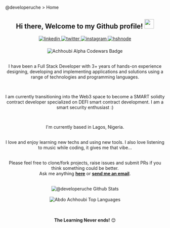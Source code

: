 @developeruche > Home

<div align="center">
<h2> Hi there, Welcome to my Github profile! <img src="https://github.com/abdoachhoubi/abdoachhoubi/blob/main/gifs/Hi.gif" width="30"></h2>
<a href="https://linkedin.com/in/developeruche" target="_blank">
<img src=https://img.shields.io/badge/linkedin-%2300acee.svg?color=405DE6&style=for-the-badge&logo=linkedin&logoColor=white alt=linkedin style="margin-bottom: 5px;" />
</a>
<a href="https://twitter.com/developeruche" target="_blank">
<img src=https://img.shields.io/badge/twitter-%2300acee.svg?color=1DA1F2&style=for-the-badge&logo=twitter&logoColor=white alt=twitter style="margin-bottom: 5px;" />
</a>
<a href="https://instagram.com/developeruche" target="_blank">
<img src=https://img.shields.io/badge/instagram-%ff5851db.svg?color=C13584&style=for-the-badge&logo=instagram&logoColor=white alt=instagram style="margin-bottom: 5px;" />
</a>
<a href="https://developeruche.hashnode.dev" target="_blank">
<img src=https://img.shields.io/badge/hashnode-%2300acee.svg?color=2962FF&style=for-the-badge&logo=hashnode&logoColor=white alt=hshnode style="margin-bottom: 5px;" />
</a>
<br />
<br />
<img src="https://www.codewars.com/users/Achhoubi%20Alpha/badges/large" alt="Achhoubi Alpha Codewars Badge">
<br />
<br />

I have been a Full Stack Developer with 3+ years of hands-on experience designing, developing and implementing applications and solutions using a range of technologies and programming languages.

<br />

I am currently transitioning into the Web3 space to become a SMART solidty contract developer specialized on DEFI smart contract development. I am a smart security enthusiast :)

<br />

I'm currently based in Lagos, Nigeria.

<br />
I love and enjoy learning new techs and using new tools. I also love listening to music while coding, it gives me that vibe...
<br />
<br />

Please feel free to clone/fork projects, raise issues and submit PRs if you think something could be better.<br />
Ask me anything **[here](http://developeruche.com)** or <a href="mailto:developeruche@gmail.com"><b>send me an email</b></a>.
<br />
<br />

<img align="center" src="https://github-readme-stats.vercel.app/api?username=developeruche&include_all_commits=true&count_private=true&show_icons=true&line_height=30&title_color=CDB4DB&icon_color=CDB4DB&text_color=D3D3D3&bg_color=0A0A0A" alt="@developeruche Github Stats">
<br />
<br />
<img src="https://github-readme-stats.vercel.app/api/top-langs/?username=developeruche&layout=compact&theme=dark&bg_color=0A0A0A" alt="Abdo Achhoubi Top Languages"/>
<br />
<br />
<br />

**The Learning Never ends!** 😊

</div>

<div align="center">
<br />
